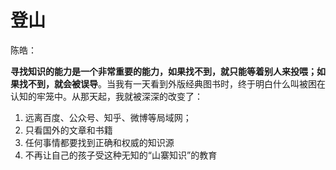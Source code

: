 # 登山

陈皓：

**寻找知识的能力是一个非常重要的能力，如果找不到，就只能等着别人来投喂；如果找不到，就会被误导**。当我有一天看到外版经典图书时，终于明白什么叫被困在认知的牢笼中。从那天起，我就被深深的改变了：

1. 远离百度、公众号、知乎、微博等局域网；
2. 只看国外的文章和书籍
3. 任何事情都要找到正确和权威的知识源
4. 不再让自己的孩子受这种无知的“山寨知识”的教育



